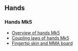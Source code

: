 ## Hands

### Hands Mk5
- [Overview of hands Mk5](./hands_mk5.md)
- [Coupling laws of hands Mk5](./hands_mk5_coupling.md)
- [Fingertip skin and MMA board](./fingertip_and_mma_mk5.md)
